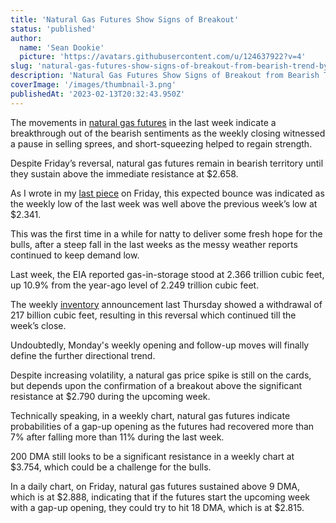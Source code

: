```yaml
---
title: 'Natural Gas Futures Show Signs of Breakout'
status: 'published'
author:
  name: 'Sean Dookie'
  picture: 'https://avatars.githubusercontent.com/u/124637922?v=4'
slug: 'natural-gas-futures-show-signs-of-breakout-from-bearish-trend-by-satendra-singh'
description: 'Natural Gas Futures Show Signs of Breakout from Bearish Trend By Satendra Singh'
coverImage: '/images/thumbnail-3.png'
publishedAt: '2023-02-13T20:32:43.950Z'
---
```


The movements in [natural gas futures](https://www.investing.com/commodities/natural-gas) in the last week indicate a breakthrough out of the bearish sentiments as the weekly closing witnessed a pause in selling sprees, and short-squeezing helped to regain strength.

Despite Friday’s reversal, natural gas futures remain in bearish territory until they sustain above the immediate resistance at $2.658.

As I wrote in my [last piece](https://www.investing.com/analysis/natural-gas-shows-signs-of-volatility-despite-neutral-forecast-200635217) on Friday, this expected bounce was indicated as the weekly low of the last week was well above the previous week’s low at $2.341.

This was the first time in a while for natty to deliver some fresh hope for the bulls, after a steep fall in the last weeks as the messy weather reports continued to keep demand low.

Last week, the EIA reported gas-in-storage stood at 2.366 trillion cubic feet, up 10.9% from the year-ago level of 2.249 trillion cubic feet.

The weekly [inventory](https://www.investing.com/economic-calendar/natural-gas-storage-386) announcement last Thursday showed a withdrawal of 217 billion cubic feet, resulting in this reversal which continued till the week’s close.

Undoubtedly, Monday's weekly opening and follow-up moves will finally define the further directional trend.

Despite increasing volatility, a natural gas price spike is still on the cards, but depends upon the confirmation of a breakout above the significant resistance at $2.790 during the upcoming week.

Technically speaking, in a weekly chart, natural gas futures indicate probabilities of a gap-up opening as the futures had recovered more than 7% after falling more than 11% during the last week.<br>

200 DMA still looks to be a significant resistance in a weekly chart at $3.754, which could be a challenge for the bulls.<br>

In a daily chart, on Friday, natural gas futures sustained above 9 DMA, which is at $2.888, indicating that if the futures start the upcoming week with a gap-up opening, they could try to hit 18 DMA, which is at $2.815.


